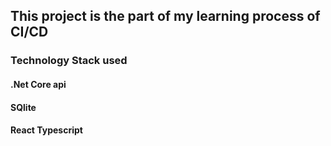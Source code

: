 
##  This project is the part of my learning process of CI/CD 

### Technology Stack used 
#### .Net Core api
#### SQlite
#### React Typescript
